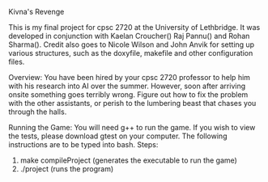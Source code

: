 Kivna's Revenge

This is my final project for cpsc 2720 at the University of Lethbridge. It was developed in conjunction with Kaelan Croucher() Raj Pannu() and Rohan Sharma(). Credit also goes to Nicole Wilson and John Anvik for setting up various structures, such as the doxyfile, makefile and other configuration files.

Overview:
You have been hired by your cpsc 2720 professor to help him with his research into AI over the summer. However, soon after arriving onsite something goes terribly wrong. Figure out how to fix the problem with the other assistants, or perish to the lumbering beast that chases you through the halls. 

Running the Game:
You will need g++ to run the game. If you wish to view the tests, please download gtest on your computer.
The following instructions are to be typed into bash.
Steps:
1. make compileProject          (generates the executable to run the game)
2. ./project                    (runs the program)

